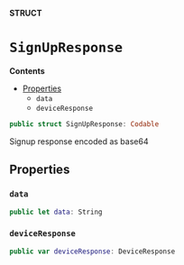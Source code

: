 **STRUCT**

# `SignUpResponse`

**Contents**

- [Properties](#properties)
  - `data`
  - `deviceResponse`

```swift
public struct SignUpResponse: Codable
```

Signup response encoded as base64

## Properties
### `data`

```swift
public let data: String
```

### `deviceResponse`

```swift
public var deviceResponse: DeviceResponse
```

